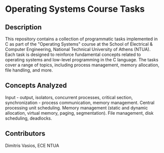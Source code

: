 # Operating Systems Course Tasks

## Description 

This repository contains a collection of programmatic tasks implemented in C as part of the "Operating Systems" course at the School of Electrical & Computer Engineering, National Technical University of Athens (NTUA). Each task is designed to reinforce fundamental concepts related to operating systems and low-level programming in the C language. The tasks cover a range of topics, including process management, memory allocation, file handling, and more.

## Concepts Analyzed

Input - output, isolators, concurrent processes, critical section, synchronization - process communication, memory management. Central processing unit scheduling. Memory management (static and dynamic allocation, virtual memory, paging, segmentation). File management, disk scheduling, deadlocks.

## Contributors

Dimitris Vasios, ECE NTUA